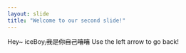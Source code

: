 ```yaml
---
layout: slide
title: "Welcome to our second slide!"
---
```

Hey~ iceBoy~~,我是你自己嘻嘻~~
Use the left arrow to go back!
